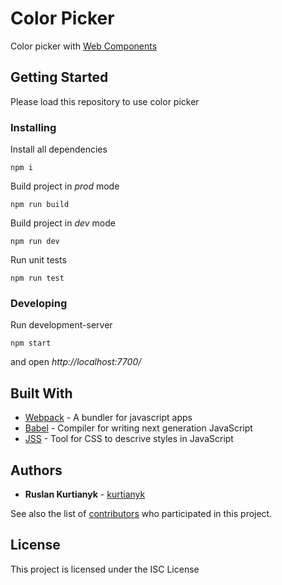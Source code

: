 # Color Picker

Color picker with [Web Components](https://developers.google.com/web/fundamentals/web-components/customelements)

## Getting Started

Please load this repository to use color picker

### Installing
Install all dependencies

```
npm i
```

Build project in *prod* mode

```
npm run build
```

Build project in *dev* mode

```
npm run dev
```

Run unit tests

```
npm run test
```

### Developing
Run development-server

```
npm start
```
and open *http://localhost:7700/*


## Built With

* [Webpack](https://github.com/webpack/webpack) - A bundler for javascript apps
* [Babel](https://github.com/babel/babel) - Compiler for writing next generation JavaScript
* [JSS](https://cssinjs.org) - Tool for CSS to descrive styles in JavaScript 


## Authors

* **Ruslan Kurtianyk** - [kurtianyk](https://github.com/RuslanKurtianyk)

See also the list of [contributors](https://github.com/your/project/contributors) who participated in this project.

## License

This project is licensed under the ISC License
